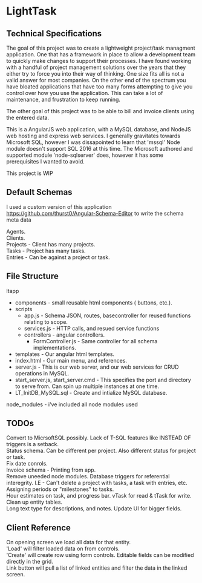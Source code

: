 # LightTask

Technical Specifications
------------------------
The goal of this project was to create a lightweight project/task managment application.  One that has a framework in place to allow a development team to quickly make changes to support their processes.  I have found working with a handful of project management solutions over the years that they either try to force you into their way of thinking.  One size fits all is not a valid answer for most companies.  On the other end of the spectrum you have bloated applications that have too many forms attempting to give you control over how you use the application.  This can take a lot of maintenance, and frustration to keep running.

The other goal of this project was to be able to bill and invoice clients using the entered data.

This is a AngularJS web application, with a MySQL database, and NodeJS web hosting and express web services.  I generally gravitates towards Microsoft SQL, however I was dissapointed to learn that 'mssql' Node module doesn't support SQL 2016 at this time.  The Microsoft authored and supported module 'node-sqlserver' does, however it has some prerequisites I wanted to avoid.

This project is WIP

## Default Schemas

I used a custom version of this application https://github.com/thurst0/Angular-Schema-Editor to write the schema meta data

Agents.  
Clients.  
Projects - Client has many projects.  
Tasks - Project has many tasks.  
Entries - Can be against a project or task.  

## File Structure

ltapp  
  
- components - small reusable html components ( buttons, etc.).  
- scripts  
  - app.js - Schema JSON, routes, basecontroller for reused functions relating to scope.
  - services.js - HTTP calls, and resued service functions
  - controllers - angular controllers.  
    - FormController.js - Same controller for all schema implementations.  
- templates - Our angular html templates.  
- index.html - Our main menu, and references.  
- server.js - This is our web server, and our web services for CRUD operations in MySQL.  
- start_server.js, start_server.cmd - This specifies the port and directory to serve from.  Can spin up multiple instances at one time. 
- LT_InitDB_MySQL.sql - Create and intialize MySQL database. 

node_modules - i've included all node modules used 

## TODOs

Convert to MicrsoftSQL possibly.  Lack of T-SQL features like INSTEAD OF triggers is a setback.  
Status schema.  Can be different per project.  Also different status for project or task.  
Fix date conrols.  
Invoice schema - Printing from app.  
Remove uneeded node modules. 
Database triggers for referential interegrity.  I.E - Can't delete a project with tasks, a task with entries, etc. 
Assigning periods or "milestones" to tasks.  
Hour estimates on task, and progress bar.  vTask for read & tTask for write.
Clean up entity tables.  
Long text type for descriptions, and notes.  Update UI for bigger fields.

Client Reference
---------------------
On opening screen we load all data for that entity.  
'Load' will filter loaded data on from controls.  
'Create' will create row using form controls. 
Editable fields can be modified directly in the grid.  
Link button will pull a list of linked entities and filter the data in the linked screen.  
